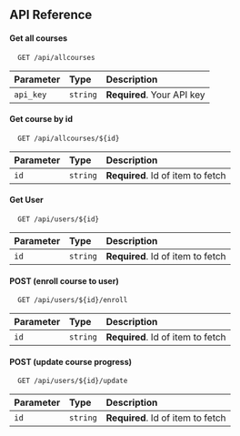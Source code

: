 
## API Reference

#### Get all courses

```http
  GET /api/allcourses
```

| Parameter | Type     | Description                |
| :-------- | :------- | :------------------------- |
| `api_key` | `string` | **Required**. Your API key |

#### Get course by id

```http
  GET /api/allcourses/${id}
```

| Parameter | Type     | Description                       |
| :-------- | :------- | :-------------------------------- |
| `id`      | `string` | **Required**. Id of item to fetch |


#### Get User

```http
  GET /api/users/${id}
```

| Parameter | Type     | Description                       |
| :-------- | :------- | :-------------------------------- |
| `id`      | `string` | **Required**. Id of item to fetch |


#### POST (enroll course to user)

```http
  GET /api/users/${id}/enroll
```

| Parameter | Type     | Description                       |
| :-------- | :------- | :-------------------------------- |
| `id`      | `string` | **Required**. Id of item to fetch |

#### POST (update course progress)

```http
  GET /api/users/${id}/update
```

| Parameter | Type     | Description                       |
| :-------- | :------- | :-------------------------------- |
| `id`      | `string` | **Required**. Id of item to fetch |



